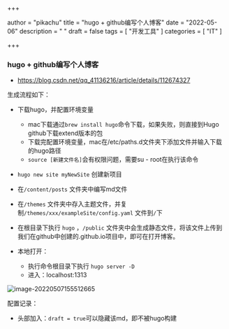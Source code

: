 +++

author = "pikachu"
title = "hugo + github编写个人博客"
date = "2022-05-06"
description = " "
draft = false
tags = [
	"开发工具"
]
categories = [
    "IT"
]

+++




###  hugo + github编写个人博客

- https://blog.csdn.net/qq_41136216/article/details/112674327

生成流程如下：

- 下载hugo，并配置环境变量
  - mac下载通过`brew install hugo`命令下载，如果失败，则直接到Hugo github下载extend版本的包
  - 下载完配置环境变量，mac在/etc/paths.d文件夹下添加文件并输入下载的hugo路径
  - `source [新建文件名]`会有权限问题，需要su - root在执行该命令

- `hugo new site myNewSite` 创建新项目
- 在`/content/posts` 文件夹中编写md文件
- 在`/themes` 文件夹中存入主题文件，并复制`/themes/xxx/exampleSite/config.yaml` 文件到`/`下
- 在根目录下执行 `hugo` ，`/public` 文件夹中会生成静态文件，将该文件上传到我们在github中创建的.github.io项目中，即可在打开博客。
- 本地打开：
  - 执行命令根目录下执行 `hugo server -D`
  - 进入：localhost:1313

![image-20220507155512665](..\..\images\Snipaste_2022-05-07_16-00-38.png)

配置记录：

- 头部加入：`draft = true`可以隐藏该md，即不被hugo构建
